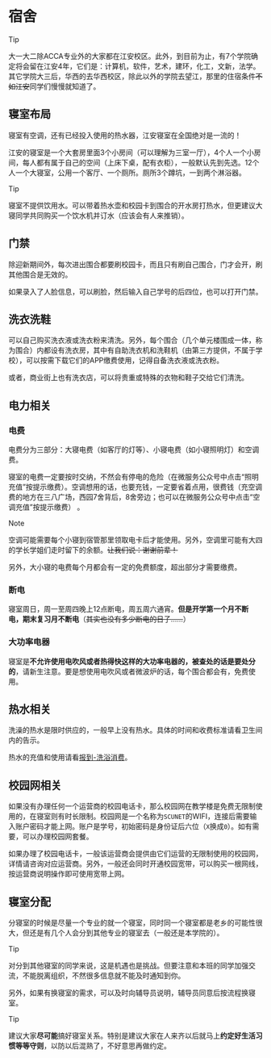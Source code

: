 # 宿舍

> [!TIP]
>
> 大一大二除ACCA专业外的大家都在江安校区。此外，到目前为止，有7个学院确定将会留在江安4年，它们是：计算机，软件，艺术，建环，化工，文新，法学。其它学院大三后，华西的去华西校区，除此以外的学院去望江，那里的住宿条件~~不如江安~~同学们慢慢就知道了。

## 寝室布局

寝室有空调，还有已经投入使用的热水器，江安寝室在全国绝对是一流的！

江安的寝室是一个大套房里面3个小房间（可以理解为三室一厅），4个人一个小房间，每人都有属于自己的空间（上床下桌，配有衣柜），一般默认先到先选。12个人一个大寝室，公用一个客厅、一个厕所。厕所3个蹲坑，一到两个淋浴器。

> [!TIP]
>
> 寝室不提供饮用水。可以带着热水壶和校园卡到围合的开水房打热水，但更建议大寝同学共同购买一个饮水机并订水（应该会有人来推销）。

## 门禁

除迎新期间外，每次进出围合都要刷校园卡，而且只有刷自己围合，门才会开，刷其他围合是无效的。

如果录入了人脸信息，可以刷脸，然后输入自己学号的后四位，也可以打开门禁。

## 洗衣洗鞋

可以自己购买洗衣液或洗衣粉来清洗。另外，每个围合（几个单元楼围成一体，称为围合）内都设有洗衣房，其中有自助洗衣机和洗鞋机（由第三方提供，不属于学校），可以按需下载它们的APP缴费使用，记得自备洗衣液或洗衣粉。

或者，商业街上也有洗衣店，可以将贵重或特殊的衣物和鞋子交给它们清洗。

## 电力相关

### 电费

电费分为三部分：大寝电费（如客厅的灯等）、小寝电费（如小寝照明灯）和空调费。

寝室的电费一定要按时交纳，不然会有停电的危险（在微服务公众号中点击“照明充值”按提示缴费）。空调想用的话，也要充钱，一定要省着点用，很费钱（充空调费的地方在三八广场，西园7舍背后，8舍旁边；也可以在微服务公众号中点击“空调充值”按提示缴费） 。

> [!NOTE]
>
> 空调可能需要每个小寝到宿管那里领取电卡后才能使用。另外，空调里可能有大四的学长学姐们走时留下的余额。~~让我们说：谢谢前辈！~~
>
> 另外，大小寝的电费每个月都会有一定的免费额度，超出部分才需要缴费。

### 断电

寝室周日，周一至周四晚上12点断电，周五周六通宵。**但是开学第一个月不断电，期末复习月不断电**（~~其实也没有多少断电的日子……~~）

### 大功率电器

寝室是**不允许使用电吹风或者热得快这样的大功率电器的，被查处的话是要处分的**，请新生注意。要是想使用电吹风或者微波炉的话，每个围合都会有，免费使用。

## 热水相关

洗澡的热水是限时供应的，一般早上没有热水。具体的时间和收费标准请看卫生间内的告示。

热水的充值和使用请看[报到-洗浴消费](preparations/bailee?id=洗浴消费)。

## 校园网相关

如果没有办理任何一个运营商的校园电话卡，那么校园网在教学楼是免费无限制使用的，在寝室则有时长限制。校园网是一个名称为`SCUNET`的WIFI，连接后需要输入账户密码才能上网。账户是学号，初始密码是身份证后六位（`X`换成`0`）。如有需要，可以办理校园网套餐。

如果办理了校园电话卡，一般该运营商会提供由它们运营的无限制使用的校园网，详情请咨询对应运营商。另外，一般还会同时开通校园宽带，可以购买一根网线，按运营商说明操作即可使用宽带上网。

## 寝室分配

分寝室的时候是尽量一个专业的就一个寝室，同时同一个寝室都是老乡的可能性很大，但还是有几个人会分到其他专业的寝室去（一般还是本学院的）。

> [!TIP]
>
> 对分到其他寝室的同学来说，这是机遇也是挑战。但要注意和本班的同学加强交流，不能脱离组织，不然很多信息就不能及时通知到你。

另外，如果有换寝室的需求，可以及时向辅导员说明，辅导员同意后按流程换寝室。

> [!TIP]
>
> 建议大家**尽可能**搞好寝室关系。特别是建议大家在人来齐以后就马上**约定好生活习惯等等守则**，以防以后混熟了，不好意思再做约定。

